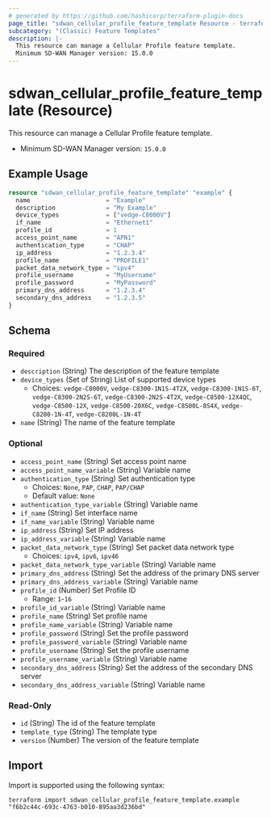 ```yaml
---
# generated by https://github.com/hashicorp/terraform-plugin-docs
page_title: "sdwan_cellular_profile_feature_template Resource - terraform-provider-sdwan"
subcategory: "(Classic) Feature Templates"
description: |-
  This resource can manage a Cellular Profile feature template.
  Minimum SD-WAN Manager version: 15.0.0
---
```


# sdwan_cellular_profile_feature_template (Resource)

This resource can manage a Cellular Profile feature template.
  - Minimum SD-WAN Manager version: `15.0.0`

## Example Usage

```terraform
resource "sdwan_cellular_profile_feature_template" "example" {
  name                     = "Example"
  description              = "My Example"
  device_types             = ["vedge-C8000V"]
  if_name                  = "Ethernet1"
  profile_id               = 1
  access_point_name        = "APN1"
  authentication_type      = "CHAP"
  ip_address               = "1.2.3.4"
  profile_name             = "PROFILE1"
  packet_data_network_type = "ipv4"
  profile_username         = "MyUsername"
  profile_password         = "MyPassword"
  primary_dns_address      = "1.2.3.4"
  secondary_dns_address    = "1.2.3.5"
}
```

<!-- schema generated by tfplugindocs -->
## Schema

### Required

- `description` (String) The description of the feature template
- `device_types` (Set of String) List of supported device types
  - Choices: `vedge-C8000V`, `vedge-C8300-1N1S-4T2X`, `vedge-C8300-1N1S-6T`, `vedge-C8300-2N2S-6T`, `vedge-C8300-2N2S-4T2X`, `vedge-C8500-12X4QC`, `vedge-C8500-12X`, `vedge-C8500-20X6C`, `vedge-C8500L-8S4X`, `vedge-C8200-1N-4T`, `vedge-C8200L-1N-4T`
- `name` (String) The name of the feature template

### Optional

- `access_point_name` (String) Set access point name
- `access_point_name_variable` (String) Variable name
- `authentication_type` (String) Set authentication type
  - Choices: `None`, `PAP`, `CHAP`, `PAP/CHAP`
  - Default value: `None`
- `authentication_type_variable` (String) Variable name
- `if_name` (String) Set interface name
- `if_name_variable` (String) Variable name
- `ip_address` (String) Set IP address
- `ip_address_variable` (String) Variable name
- `packet_data_network_type` (String) Set packet data network type
  - Choices: `ipv4`, `ipv6`, `ipv46`
- `packet_data_network_type_variable` (String) Variable name
- `primary_dns_address` (String) Set the address of the primary DNS server
- `primary_dns_address_variable` (String) Variable name
- `profile_id` (Number) Set Profile ID
  - Range: `1`-`16`
- `profile_id_variable` (String) Variable name
- `profile_name` (String) Set profile name
- `profile_name_variable` (String) Variable name
- `profile_password` (String) Set the profile password
- `profile_password_variable` (String) Variable name
- `profile_username` (String) Set the profile username
- `profile_username_variable` (String) Variable name
- `secondary_dns_address` (String) Set the address of the secondary DNS server
- `secondary_dns_address_variable` (String) Variable name

### Read-Only

- `id` (String) The id of the feature template
- `template_type` (String) The template type
- `version` (Number) The version of the feature template

## Import

Import is supported using the following syntax:

```shell
terraform import sdwan_cellular_profile_feature_template.example "f6b2c44c-693c-4763-b010-895aa3d236bd"
```

